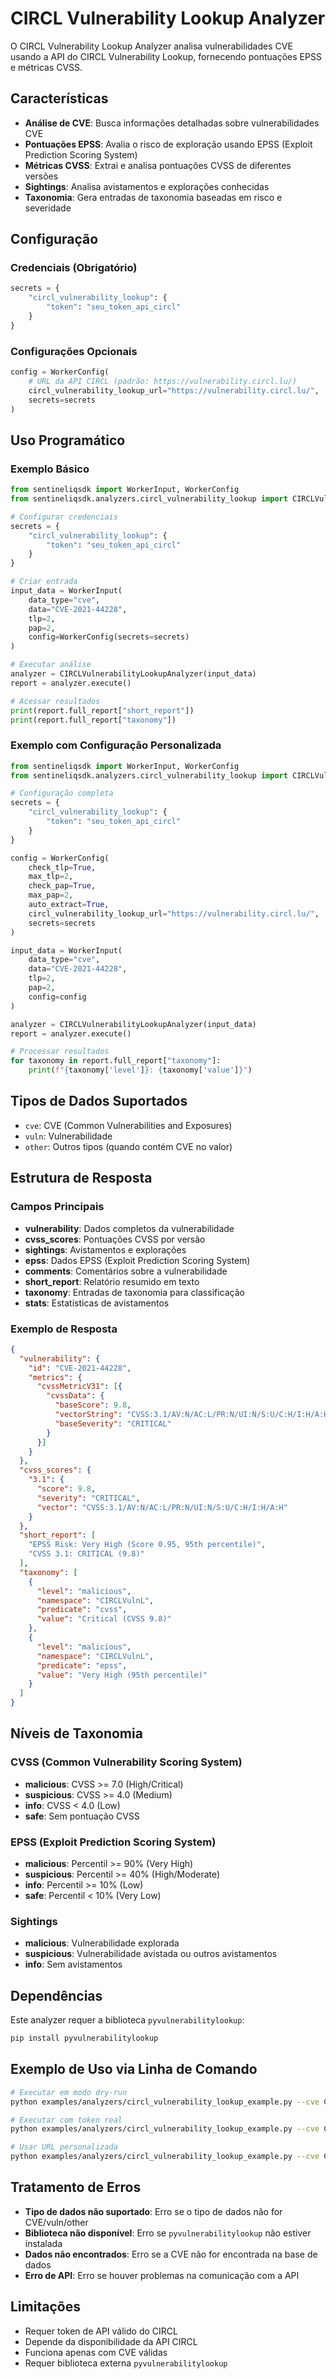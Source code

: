 # CIRCL Vulnerability Lookup Analyzer

O CIRCL Vulnerability Lookup Analyzer analisa vulnerabilidades CVE usando a API do CIRCL Vulnerability Lookup, fornecendo pontuações EPSS e métricas CVSS.

## Características

- **Análise de CVE**: Busca informações detalhadas sobre vulnerabilidades CVE
- **Pontuações EPSS**: Avalia o risco de exploração usando EPSS (Exploit Prediction Scoring System)
- **Métricas CVSS**: Extrai e analisa pontuações CVSS de diferentes versões
- **Sightings**: Analisa avistamentos e explorações conhecidas
- **Taxonomia**: Gera entradas de taxonomia baseadas em risco e severidade

## Configuração

### Credenciais (Obrigatório)

```python
secrets = {
    "circl_vulnerability_lookup": {
        "token": "seu_token_api_circl"
    }
}
```

### Configurações Opcionais

```python
config = WorkerConfig(
    # URL da API CIRCL (padrão: https://vulnerability.circl.lu/)
    circl_vulnerability_lookup_url="https://vulnerability.circl.lu/",
    secrets=secrets
)
```

## Uso Programático

### Exemplo Básico

```python
from sentineliqsdk import WorkerInput, WorkerConfig
from sentineliqsdk.analyzers.circl_vulnerability_lookup import CIRCLVulnerabilityLookupAnalyzer

# Configurar credenciais
secrets = {
    "circl_vulnerability_lookup": {
        "token": "seu_token_api_circl"
    }
}

# Criar entrada
input_data = WorkerInput(
    data_type="cve",
    data="CVE-2021-44228",
    tlp=2,
    pap=2,
    config=WorkerConfig(secrets=secrets)
)

# Executar análise
analyzer = CIRCLVulnerabilityLookupAnalyzer(input_data)
report = analyzer.execute()

# Acessar resultados
print(report.full_report["short_report"])
print(report.full_report["taxonomy"])
```

### Exemplo com Configuração Personalizada

```python
from sentineliqsdk import WorkerInput, WorkerConfig
from sentineliqsdk.analyzers.circl_vulnerability_lookup import CIRCLVulnerabilityLookupAnalyzer

# Configuração completa
secrets = {
    "circl_vulnerability_lookup": {
        "token": "seu_token_api_circl"
    }
}

config = WorkerConfig(
    check_tlp=True,
    max_tlp=2,
    check_pap=True,
    max_pap=2,
    auto_extract=True,
    circl_vulnerability_lookup_url="https://vulnerability.circl.lu/",
    secrets=secrets
)

input_data = WorkerInput(
    data_type="cve",
    data="CVE-2021-44228",
    tlp=2,
    pap=2,
    config=config
)

analyzer = CIRCLVulnerabilityLookupAnalyzer(input_data)
report = analyzer.execute()

# Processar resultados
for taxonomy in report.full_report["taxonomy"]:
    print(f"{taxonomy['level']}: {taxonomy['value']}")
```

## Tipos de Dados Suportados

- `cve`: CVE (Common Vulnerabilities and Exposures)
- `vuln`: Vulnerabilidade
- `other`: Outros tipos (quando contém CVE no valor)

## Estrutura de Resposta

### Campos Principais

- **vulnerability**: Dados completos da vulnerabilidade
- **cvss_scores**: Pontuações CVSS por versão
- **sightings**: Avistamentos e explorações
- **epss**: Dados EPSS (Exploit Prediction Scoring System)
- **comments**: Comentários sobre a vulnerabilidade
- **short_report**: Relatório resumido em texto
- **taxonomy**: Entradas de taxonomia para classificação
- **stats**: Estatísticas de avistamentos

### Exemplo de Resposta

```json
{
  "vulnerability": {
    "id": "CVE-2021-44228",
    "metrics": {
      "cvssMetricV31": [{
        "cvssData": {
          "baseScore": 9.8,
          "vectorString": "CVSS:3.1/AV:N/AC:L/PR:N/UI:N/S:U/C:H/I:H/A:H",
          "baseSeverity": "CRITICAL"
        }
      }]
    }
  },
  "cvss_scores": {
    "3.1": {
      "score": 9.8,
      "severity": "CRITICAL",
      "vector": "CVSS:3.1/AV:N/AC:L/PR:N/UI:N/S:U/C:H/I:H/A:H"
    }
  },
  "short_report": [
    "EPSS Risk: Very High (Score 0.95, 95th percentile)",
    "CVSS 3.1: CRITICAL (9.8)"
  ],
  "taxonomy": [
    {
      "level": "malicious",
      "namespace": "CIRCLVulnL",
      "predicate": "cvss",
      "value": "Critical (CVSS 9.8)"
    },
    {
      "level": "malicious",
      "namespace": "CIRCLVulnL",
      "predicate": "epss",
      "value": "Very High (95th percentile)"
    }
  ]
}
```

## Níveis de Taxonomia

### CVSS (Common Vulnerability Scoring System)
- **malicious**: CVSS >= 7.0 (High/Critical)
- **suspicious**: CVSS >= 4.0 (Medium)
- **info**: CVSS < 4.0 (Low)
- **safe**: Sem pontuação CVSS

### EPSS (Exploit Prediction Scoring System)
- **malicious**: Percentil >= 90% (Very High)
- **suspicious**: Percentil >= 40% (High/Moderate)
- **info**: Percentil >= 10% (Low)
- **safe**: Percentil < 10% (Very Low)

### Sightings
- **malicious**: Vulnerabilidade explorada
- **suspicious**: Vulnerabilidade avistada ou outros avistamentos
- **info**: Sem avistamentos

## Dependências

Este analyzer requer a biblioteca `pyvulnerabilitylookup`:

```bash
pip install pyvulnerabilitylookup
```

## Exemplo de Uso via Linha de Comando

```bash
# Executar em modo dry-run
python examples/analyzers/circl_vulnerability_lookup_example.py --cve CVE-2021-44228

# Executar com token real
python examples/analyzers/circl_vulnerability_lookup_example.py --cve CVE-2021-44228 --execute --token seu_token

# Usar URL personalizada
python examples/analyzers/circl_vulnerability_lookup_example.py --cve CVE-2021-44228 --execute --token seu_token --url https://vulnerability.circl.lu/
```

## Tratamento de Erros

- **Tipo de dados não suportado**: Erro se o tipo de dados não for CVE/vuln/other
- **Biblioteca não disponível**: Erro se `pyvulnerabilitylookup` não estiver instalada
- **Dados não encontrados**: Erro se a CVE não for encontrada na base de dados
- **Erro de API**: Erro se houver problemas na comunicação com a API

## Limitações

- Requer token de API válido do CIRCL
- Depende da disponibilidade da API CIRCL
- Funciona apenas com CVE válidas
- Requer biblioteca externa `pyvulnerabilitylookup`
